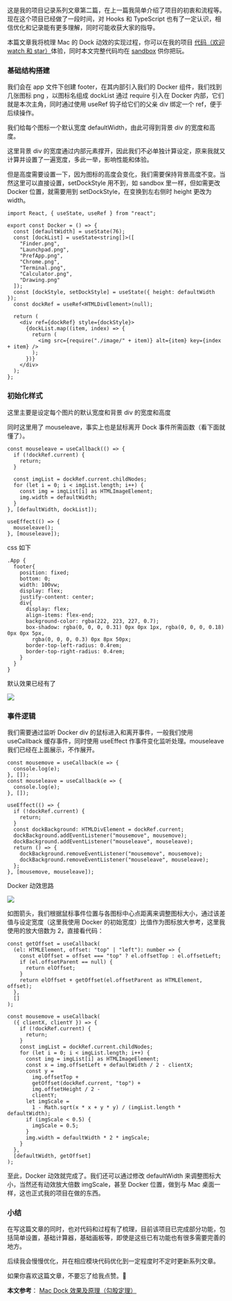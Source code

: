 这是我的项目记录系列文章第二篇，在上一篇我简单介绍了项目的初衷和流程等。现在这个项目已经做了一段时间，对 Hooks 和 TypeScript 也有了一定认识，相信优化和记录能有更多理解，同时可能收获大家的指导。

本篇文章我将梳理 Mac 的 Dock 动效的实现过程，你可以在我的项目 [代码（欢迎 watch 和 star）](https://github.com/Adashuai5/my-desktop)体验，同时本文完整代码均在 [sandbox](https://codesandbox.io/s/jovial-johnson-2rjnl?file=/src/Docker.tsx) 供你把玩。


### 基础结构搭建

我们会在 app 文件下创建 footer，在其内部引入我们的 Docker 组件，我们找到几张图标 png ，以图标名组成 dockList 通过 require 引入在 Docker 内部，它们就是本次主角，同时通过使用 useRef 钩子给它们的父亲 div 绑定一个 ref，便于后续操作。

我们给每个图标一个默认宽度 defaultWidth，由此可得到背景 div 的宽度和高度。

这里背景 div 的宽度通过内部元素撑开，因此我们不必单独计算设定，原来我就又计算并设置了一遍宽度，多此一举，影响性能和体验。

但是高度需要设置一下，因为图标的高度会变化，我们需要保持背景高度不变。当然这里可以直接设置，setDockStyle 用不到，如 sandbox 里一样，但如需更改 Docker 位置，就需要用到 setDockStyle，在变换到左右侧时 height 更改为 width。

```
import React, { useState, useRef } from "react";

export const Docker = () => {
  const [defaultWidth] = useState(76);
  const [dockList] = useState<string[]>([
    "Finder.png",
    "Launchpad.png",
    "PrefApp.png",
    "Chrome.png",
    "Terminal.png",
    "Calculator.png",
    "Drawing.png"
  ]);
  const [dockStyle, setDockStyle] = useState({ height: defaultWidth });
  const dockRef = useRef<HTMLDivElement>(null);

  return (
    <div ref={dockRef} style={dockStyle}>
      {dockList.map((item, index) => {
        return (
          <img src={require("./image/" + item)} alt={item} key={index + item} />
        );
      })}
    </div>
  );
};
```

### 初始化样式

这里主要是设定每个图片的默认宽度和背景 div 的宽度和高度

同时这里用了 mouseleave，事实上也是鼠标离开 Dock 事件所需函数（看下面就懂了）。

```
const mouseleave = useCallback(() => {
  if (!dockRef.current) {
    return;
  }

  const imgList = dockRef.current.childNodes;
  for (let i = 0; i < imgList.length; i++) {
    const img = imgList[i] as HTMLImageElement;
    img.width = defaultWidth;
  }
}, [defaultWidth, dockList]);

useEffect(() => {
  mouseleave();
}, [mouseleave]);
```

css 如下

```
.App {
  footer{
    position: fixed;
    bottom: 0;
    width: 100vw;
    display: flex;
    justify-content: center;
    div{
      display: flex;
      align-items: flex-end;
      background-color: rgba(222, 223, 227, 0.7);
      box-shadow: rgba(0, 0, 0, 0.31) 0px 0px 1px, rgba(0, 0, 0, 0.18) 0px 0px 5px,
        rgba(0, 0, 0, 0.3) 0px 8px 50px;
      border-top-left-radius: 0.4rem;
      border-top-right-radius: 0.4rem;
    }
  }
}
```

默认效果已经有了

![](https://upload-images.jianshu.io/upload_images/7094266-48beb72925a7cbf1.png?imageMogr2/auto-orient/strip%7CimageView2/2/w/1240)

### 事件逻辑

我们需要通过监听 Docker div 的鼠标进入和离开事件，一般我们使用 useCallback 缓存事件，同时使用 useEffect 作事件变化监听处理。mouseleave 我们已经在上面展示，不作展开。

```
const mousemove = useCallback(e => {
  console.log(e);
}, []);
const mouseleave = useCallback(e => {
  console.log(e);
}, []);

useEffect(() => {
  if (!dockRef.current) {
    return;
  }
  const dockBackground: HTMLDivElement = dockRef.current;
  dockBackground.addEventListener("mousemove", mousemove);
  dockBackground.addEventListener("mouseleave", mouseleave);
  return () => {
    dockBackground.removeEventListener("mousemove", mousemove);
    dockBackground.removeEventListener("mouseleave", mouseleave);
  };
}, [mousemove, mouseleave]);
```

Docker 动效思路

![](https://upload-images.jianshu.io/upload_images/7094266-9f3abba016d89cfb.png?imageMogr2/auto-orient/strip%7CimageView2/2/w/1240)

如图箭头，我们根据鼠标事件位置与各图标中心点距离来调整图标大小，通过该差值与设定宽度（这里我使用 Docker 的初始宽度）比值作为图标放大参考，这里我使用的放大倍数为 2，直接看代码：

```
const getOffset = useCallback(
  (el: HTMLElement, offset: "top" | "left"): number => {
    const elOffset = offset === "top" ? el.offsetTop : el.offsetLeft;
    if (el.offsetParent == null) {
      return elOffset;
    }
    return elOffset + getOffset(el.offsetParent as HTMLElement, offset);
  },
  []
);

const mousemove = useCallback(
  ({ clientX, clientY }) => {
    if (!dockRef.current) {
      return;
    }
    const imgList = dockRef.current.childNodes;
    for (let i = 0; i < imgList.length; i++) {
      const img = imgList[i] as HTMLImageElement;
      const x = img.offsetLeft + defaultWidth / 2 - clientX;
      const y =
        img.offsetTop +
        getOffset(dockRef.current, "top") +
        img.offsetHeight / 2 -
        clientY;
      let imgScale =
        1 - Math.sqrt(x * x + y * y) / (imgList.length * defaultWidth);
      if (imgScale < 0.5) {
        imgScale = 0.5;
      }
      img.width = defaultWidth * 2 * imgScale;
    }
  },
  [defaultWidth, getOffset]
);
```

至此，Docker 动效就完成了。我们还可以通过修改 defaultWidth 来调整图标大小，当然还有动效放大倍数 imgScale，甚至 Docker 位置，做到与 Mac 桌面一样，这也正式我的项目在做的东西。

### 小结

在写这篇文章的同时，也对代码和过程有了梳理，目前该项目已完成部分功能，包括简单设置，基础计算器，基础画板等，即使是这些已有功能也有很多需要完善的地方。

后续我会慢慢优化，并在相应模块代码优化到一定程度时不定时更新系列文章。

如果你喜欢这篇文章，不要忘了给我点赞。🍮


**本文参考**：
[Mac Dock 效果及原理（勾股定理）](https://www.cnblogs.com/milly/p/dock-effect.html)
